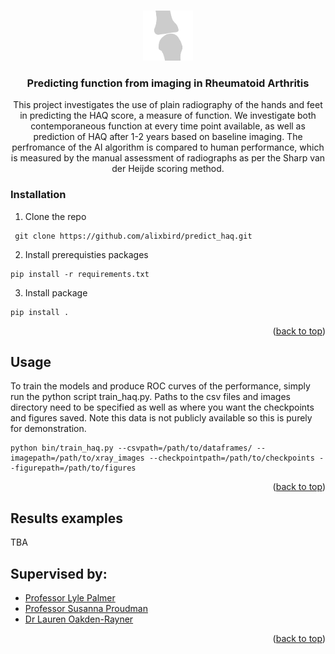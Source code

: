 <a id="readme-top"></a>


<!-- PROJECT LOGO -->
<br />
<div align="center">
  <a href="https://github.com/alixbird/predict_haq">
    <img src="images/logo.png" alt="Logo" width="80" height="80">
  </a>

<h3 align="center">Predicting function from imaging in Rheumatoid Arthritis</h3>

  <p align="center">
    This project investigates the use of plain radiography of the hands and feet in predicting the HAQ score, a measure of function. 
    We investigate both contemporaneous function at every time point available, as well as prediction of HAQ after 1-2 years based on baseline imaging.
    The perfromance of the AI algorithm is compared to human performance, which is measured by the manual assessment of radiographs
    as per the Sharp van der Heijde scoring method. 
  </p>
</div>

<!-- GETTING STARTED -->
### Installation

1. Clone the repo
  ```
   git clone https://github.com/alixbird/predict_haq.git
  ```
2. Install prerequisties packages
  ```
  pip install -r requirements.txt
  ```
3. Install package 
  ```
  pip install .
  ```

<p align="right">(<a href="#readme-top">back to top</a>)</p>


<!-- USAGE EXAMPLES -->
## Usage

To train the models and produce ROC curves of the performance, simply run the python script train_haq.py.
Paths to the csv files and images directory need to be specified as well as where you want the checkpoints and figures saved. 
Note this data is not publicly available so this is purely for demonstration. 

```
python bin/train_haq.py --csvpath=/path/to/dataframes/ --imagepath=/path/to/xray_images --checkpointpath=/path/to/checkpoints --figurepath=/path/to/figures
```

<p align="right">(<a href="#readme-top">back to top</a>)</p>

<!-- RESULTS EXAMPLES -->
## Results examples
TBA

<!-- ACKNOWLEDGMENTS -->
## Supervised by:

* [Professor Lyle Palmer]()
* [Professor Susanna Proudman]()
* [Dr Lauren Oakden-Rayner]()

<p align="right">(<a href="#readme-top">back to top</a>)</p>

